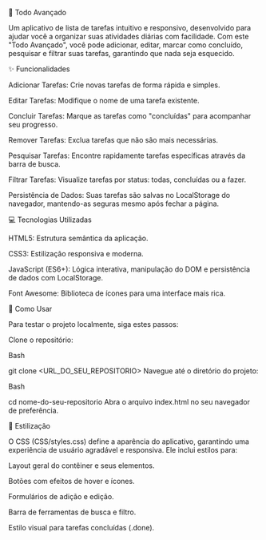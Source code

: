 📝 Todo Avançado

Um aplicativo de lista de tarefas intuitivo e responsivo, desenvolvido para ajudar você a organizar suas atividades diárias com facilidade. Com este "Todo Avançado", você pode adicionar, editar, marcar como concluído, pesquisar e filtrar suas tarefas, garantindo que nada seja esquecido.

✨ Funcionalidades

Adicionar Tarefas: Crie novas tarefas de forma rápida e simples.

Editar Tarefas: Modifique o nome de uma tarefa existente.

Concluir Tarefas: Marque as tarefas como "concluídas" para acompanhar seu progresso.

Remover Tarefas: Exclua tarefas que não são mais necessárias.

Pesquisar Tarefas: Encontre rapidamente tarefas específicas através da barra de busca.

Filtrar Tarefas: Visualize tarefas por status: todas, concluídas ou a fazer.

Persistência de Dados: Suas tarefas são salvas no LocalStorage do navegador, mantendo-as seguras mesmo após fechar a página.

💻 Tecnologias Utilizadas

HTML5: Estrutura semântica da aplicação.

CSS3: Estilização responsiva e moderna.

JavaScript (ES6+): Lógica interativa, manipulação do DOM e persistência de dados com LocalStorage.

Font Awesome: Biblioteca de ícones para uma interface mais rica.

🚀 Como Usar

Para testar o projeto localmente, siga estes passos:

Clone o repositório:

Bash

git clone <URL_DO_SEU_REPOSITORIO>
Navegue até o diretório do projeto:

Bash

cd nome-do-seu-repositorio
Abra o arquivo index.html no seu navegador de preferência.

🎨 Estilização

O CSS (CSS/styles.css) define a aparência do aplicativo, garantindo uma experiência de usuário agradável e responsiva. Ele inclui estilos para:

Layout geral do contêiner e seus elementos.

Botões com efeitos de hover e ícones.

Formulários de adição e edição.

Barra de ferramentas de busca e filtro.

Estilo visual para tarefas concluídas (.done).
